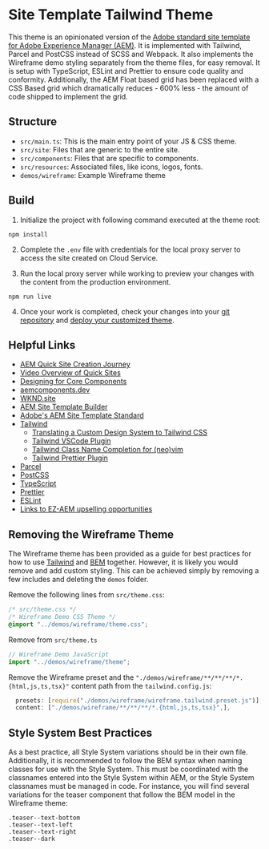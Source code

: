 # Site Template Tailwind Theme

This theme is an opinionated version of the [Adobe standard site template for Adobe Experience Manager (AEM)](https://github.com/adobe/aem-site-template-standard). It is implemented with Tailwind, Parcel and PostCSS instead of SCSS and Webpack. It also implements the Wireframe demo styling separately from the theme files, for easy removal. It is setup with TypeScript, ESLint and Prettier to ensure code quality and conformity. Additionally, the AEM Float based grid has been replaced with a CSS Based grid which dramatically reduces - 600% less - the amount of code shipped to implement the grid.

## Structure

- `src/main.ts`: This is the main entry point of your JS & CSS theme.
- `src/site`: Files that are generic to the entire site.
- `src/components`: Files that are specific to components.
- `src/resources`: Associated files, like icons, logos, fonts.
- `demos/wireframe`: Example Wireframe theme

## Build

1. Initialize the project with following command executed at the theme root:

```
npm install
```

2. Complete the `.env` file with credentials for the local proxy server to access the site created on Cloud Service.

3. Run the local proxy server while working to preview your changes with the content from the production environment.

```
npm run live
```

4. Once your work is completed, check your changes into your [git repository](https://www.adobe.com/go/aem_qsc_retrieve_access_en) and [deploy your customized theme](https://www.adobe.com/go/aem_qsc_deploy_theme_en). 

## Helpful Links

- [AEM Quick Site Creation Journey](https://experienceleague.adobe.com/docs/experience-manager-cloud-service/content/sites/administering/site-creation/quick-site/overview.html?lang=en)
- [Video Overview of Quick Sites](https://https://www.youtube.com/watch?v=NQeQ1jZ7ZBw)
- [Designing for Core Components](https://business.adobe.com/summit/2021/sessions/fasttrack-your-site-design-workflow-for-adobe-expe-s504.html)
- [aemcomponents.dev](https://aemcomponents.dev)
- [WKND.site](https://wknd.site/)
- [AEM Site Template Builder](https://github.com/adobe/aem-site-template-builder)
- [Adobe's AEM Site Template Standard](https://github.com/adobe/aem-site-template-standard)
- [Tailwind](https://https://tailwindcss.com/)
  - [Translating a Custom Design System to Tailwind CSS](https://www.youtube.com/watch?v=cZc4Jn5nK3k)
  - [Tailwind VSCode Plugin](https://https://marketplace.visualstudio.com/items?itemName=bradlc.vscode-tailwindcss)
  - [Tailwind Class Name Completion for (neo)vim](https://github.com/iamcco/coc-tailwindcss)
  - [Tailwind Prettier Plugin](https://www.npmjs.com/package/prettier-plugin-tailwind)
- [Parcel](https://https://parceljs.org/)
- [PostCSS](https://https://postcss.org/)
- [TypeScript](https://https://www.typescriptlang.org/)
- [Prettier](https://https://prettier.io/)
- [ESLint](https://https://eslint.org/)
- [Links to EZ-AEM upselling opportunities](https://)

## Removing the Wireframe Theme

The Wireframe theme has been provided as a guide for best practices for how to use [Tailwind]() and [BEM]() together. However, it is likely you would remove and add custom styling. This can be achieved simply by removing a few includes and deleting the `demos` folder.

Remove the following lines from `src/theme.css`:

```css
/* src/theme.css */
/* Wireframe Demo CSS Theme */
@import "../demos/wireframe/theme.css";
```

Remove from `src/theme.ts`

```js
// Wireframe Demo JavaScript
import "../demos/wireframe/theme";
```

Remove the Wireframe preset and the `"./demos/wireframe/**/**/**/*.{html,js,ts,tsx}"` content path from the `tailwind.config.js`:

```js
  presets: [require("./demos/wireframe/wireframe.tailwind.preset.js")],
  content: ["./demos/wireframe/**/**/**/*.{html,js,ts,tsx}",],
```

## Style System Best Practices

As a best practice, all Style System variations should be in their own file. Additionally, it is recommended to follow the BEM syntax when naming classes for use with the Style System. This must be coordinated with the classnames entered into the Style System within AEM, or the Style System classnames must be managed in code. For instance, you will find several variations for the teaser component that follow the BEM model in the Wireframe theme:

```
.teaser--text-bottom
.teaser--text-left
.teaser--text-right
.teaser--dark
```
